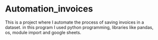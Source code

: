 # Automation_invoices
This is a project where I automate the process of saving invoices in a dataset. in this program I used python programming, libraries like pandas, os, module import and google sheets.

